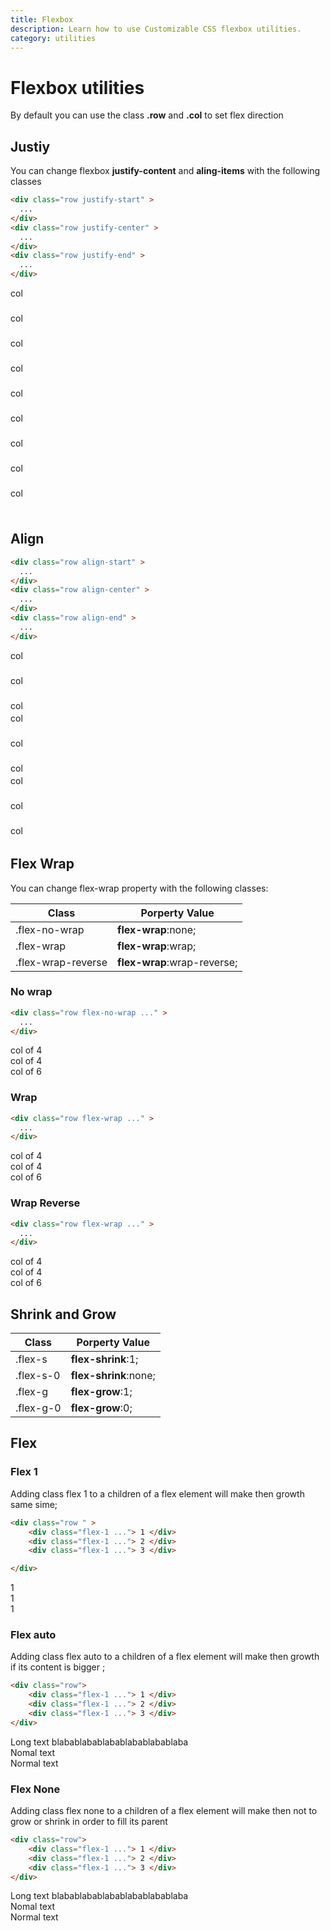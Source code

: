 ```yaml
---
title: Flexbox
description: Learn how to use Customizable CSS flexbox utilities.
category: utilities
---
```

# Flexbox utilities

By default you can use the class **.row** and **.col** to set flex direction

## Justiy 

You can change flexbox **justify-content** and **aling-items** with the following classes


```html
<div class="row justify-start" >
  ...           
</div>
<div class="row justify-center" >
  ...               
</div>
<div class="row justify-end" >
  ...                 
</div>
```

<div class="row b justify-start mb-4 p-4">
  <div class="col col-w-1 b p-2" style="height:40px">col</div>
  <div class="col col-w-1 b p-2"style="height:40px">col</div>
  <div class="col col-w-1 b p-2"style="height:40px">col</div>
</div>
<div class="row b justify-center mb-4 p-4">
  <div class="col col-w-1 b p-2" style="height:40px"> col </div>
  <div class="col col-w-1 b p-2"style="height:40px"> col </div>
  <div class="col col-w-1 b p-2"style="height:40px"> col </div>
</div>
<div class="row b justify-end mb-4 p-4">
  <div class="col col-w-1 b p-2" style="height:40px"> col </div>
  <div class="col col-w-1 b p-2"style="height:40px"> col </div>
  <div class="col col-w-1 b p-2"style="height:40px"> col </div>
</div>

## Align

```html
<div class="row align-start" >
  ...           
</div>
<div class="row align-center" >
  ...               
</div>
<div class="row align-end" >
  ...                 
</div>
```
<div class="row b align-start mt-4 p-4" style="height: 100px;">
  <div class="col col-w-1 b p-2" style="height:40px"> col </div>
  <div class="col col-w-1 b p-2"style="height:40px"> col </div>
  <div class="col col-w-1 b p-2"style="height:40px"> col </div>
</div>
<div class="row b align-center mt-4 p-4" style="height: 100px;">
  <div class="col col-w-1 b p-2" style="height:40px"> col </div>
  <div class="col col-w-1 b p-2"style="height:40px"> col </div>
  <div class="col col-w-1 b p-2"style="height:40px"> col </div>
</div>
<div class="row b align-end my-4 p-4" style="height: 100px;">
  <div class="col col-w-1 b p-2" style="height:40px"> col </div>
  <div class="col col-w-1 b p-2"style="height:40px"> col </div>
  <div class="col col-w-1 b p-2"style="height:40px"> col </div>
</div>

## Flex Wrap

You can change flex-wrap property with the following classes:

<table class="table-with-border my-4">
  <thead>
      <th>
          Class
      </th>
      <th>
          Porperty Value
      </th>
  </thead>
  <tbody>
      <tr>
          <td class="bold">
              .flex-no-wrap
          </td>
          <td>
              <b>flex-wrap</b>:none;
          </td>  
      </tr>
      <tr>
          <td class="bold">
              .flex-wrap
          </td>
          <td>
              <b>flex-wrap</b>:wrap;
          </td>  
      </tr>
      <tr>
          <td class="bold">
              .flex-wrap-reverse
          </td>
          <td>
              <b>flex-wrap</b>:wrap-reverse;
          </td>  
      </tr>
  </tbody>
</table>

###  No wrap

```html
<div class="row flex-no-wrap ..." >
  ...
</div>
```
<div class="row my-4 b p-4 flex-no-wrap overflow-hidden" >
  <div class="col col-w-4 b p-2"> col of 4 </div>
  <div class="col col-w-4 b p-2"> col of 4 </div>
  <div class="col col-w-6 w-2/3 b p-2"> col of 6  </div>
</div>

###  Wrap

```html
<div class="row flex-wrap ..." >
  ...
</div>
```
<div class="row b my-4 p-4 flex-wrap overflow-hidden" >
   <div class="col col-w-4 b p-2"> col of 4 </div>
  <div class="col col-w-4 b p-2"> col of 4 </div>
  <div class="col col-w-6 w-2/3 b p-2"> col of 6  </div>
</div>

###  Wrap Reverse

```html
<div class="row flex-wrap ..." >
  ...
</div>
```
<div class="row b my-4 p-4 flex-wrap-reverse overflow-hidden" >
   <div class="col col-w-4 b p-2"> col of 4 </div>
  <div class="col col-w-4 b p-2"> col of 4 </div>
  <div class="col col-w-6 w-2/3 b p-2"> col of 6  </div>
</div>

## Shrink and Grow

<table class="table-with-border my-4">
  <thead>
      <th>
          Class
      </th>
      <th>
          Porperty Value
      </th>
  </thead>
  <tbody>
      <tr>
          <td class="bold">
              .flex-s
          </td>
          <td>
              <b>flex-shrink</b>:1;
          </td>  
      </tr>
      <tr>
          <td class="bold">
              .flex-s-0
          </td>
          <td>
              <b>flex-shrink</b>:none;
          </td>  
      </tr>
      <tr>
          <td class="bold">
              .flex-g
          </td>
          <td>
              <b>flex-grow</b>:1;
          </td>  
      </tr>
      <tr>
          <td class="bold">
            .flex-g-0
          </td>
          <td>
              <b>flex-grow</b>:0;
          </td>  
      </tr>
  </tbody>
</table>

## Flex 

### Flex 1

Adding class flex 1  to a children of a flex element will make then growth same sime;
```html
<div class="row " >
    <div class="flex-1 ..."> 1 </div>
    <div class="flex-1 ..."> 2 </div>
    <div class="flex-1 ..."> 3 </div>

</div>
```
<div class="row b my-4 p-4 flex-wrap-reverse overflow-hidden" >
   <div class=" flex-1 b p-2"> 1 </div>
  <div class=" flex-1 b p-2"> 1 </div>
  <div class=" flex-1 w-2/3 b p-2"> 1  </div>
</div>

### Flex auto

Adding class flex auto  to a children of a flex element will make then growth if its content is bigger ;
```html
<div class="row">
    <div class="flex-1 ..."> 1 </div>
    <div class="flex-1 ..."> 2 </div>
    <div class="flex-1 ..."> 3 </div>
</div>
```
<div class="row b my-4 p-4 flex-wrap-reverse overflow-hidden" >
   <div class="flex-auto b p-2"> Long text blabablabablabablabablabablaba  </div>
  <div class="flex-auto b p-2"> Nomal text </div>
  <div class="flex-auto b p-2"> Normal text  </div>
</div>

### Flex None

Adding class flex none  to a children of a flex element will make then not to grow or shrink in order to fill its parent
```html
<div class="row">
    <div class="flex-1 ..."> 1 </div>
    <div class="flex-1 ..."> 2 </div>
    <div class="flex-1 ..."> 3 </div>
</div>
```
<div class="row b my-4 p-4 flex-wrap-reverse overflow-hidden" >
  <div class="flex-none b p-2"> Long text blabablabablabablabablabablaba  </div>
  <div class="flex-none b p-2"> Nomal text </div>
  <div class="flex-none b p-2"> Normal text  </div>
</div>

